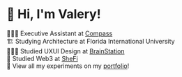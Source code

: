 
# 👋 Hi, I'm Valery!
👩🏻‍💻 Executive Assistant at [Compass](https://www.compass.com/)<br/>
🏗 Studying Architecture at Florida International University<br/>
👩🏻‍🎓 Studied UXUI Design at [BrainStation](https://brainstation.io/?utm_keyword=brainstation&utm_network=g&utm_matchtype=e&utm_creative=482567513012&utm_target=&utm_placement=&utm_device=c&utm_campaign=11695264746&utm_adgroup=122203905828&utm_source=AdWords&utm_target_id=aud-808969644948:kwd-296950415241&gad_source=1&gclid=Cj0KCQjw8pKxBhD_ARIsAPrG45nXQ73LVxCCBokNDM_LCNB0n1NJt7doPtWUgAoxJ3UXktB7_655c30aAmvWEALw_wcB)<br/>
🪩 Studied Web3 at [SheFi](https://www.shefi.org/)<br/>
🧩 View all my experiments on my [portfolio](https://valeryvasquez.myportfolio.com/)!<br/>

<!--
**vasquezvalery00/vasquezvalery00** is a ✨ _special_ ✨ repository because its `README.md` (this file) appears on your GitHub profile.

Here are some ideas to get you started:

- 🔭 I’m currently working on ...
- 🌱 I’m currently learning ...
- 👯 I’m looking to collaborate on ...
- 🤔 I’m looking for help with ...
- 💬 Ask me about ...
- 📫 How to reach me: ...
- 😄 Pronouns: ...
- ⚡ Fun fact: ...
-->
